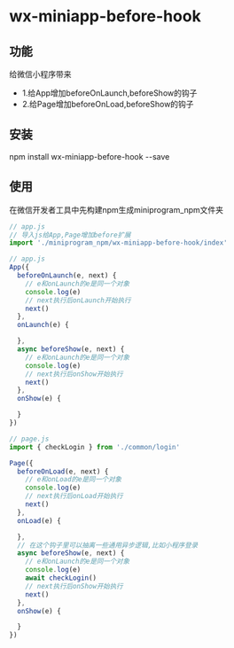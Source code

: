 wx-miniapp-before-hook
========================================

功能
------------
给微信小程序带来
- 1.给App增加beforeOnLaunch,beforeShow的钩子
- 2.给Page增加beforeOnLoad,beforeShow的钩子

安装
------------
npm install wx-miniapp-before-hook --save

使用
------------
在微信开发者工具中先构建npm生成miniprogram_npm文件夹
```javascript
// app.js
// 导入js给App,Page增加before扩展
import './miniprogram_npm/wx-miniapp-before-hook/index'
```

```javascript
// app.js
App({
  beforeOnLaunch(e, next) {
    // e和onLaunch的e是同一个对象
    console.log(e)
    // next执行后onLaunch开始执行
    next()
  },
  onLaunch(e) {

  },
  async beforeShow(e, next) {
    // e和onLaunch的e是同一个对象
    console.log(e)
    // next执行后onShow开始执行
    next()
  },
  onShow(e) {

  }
})
```

```javascript
// page.js
import { checkLogin } from './common/login'

Page({
  beforeOnLoad(e, next) {
    // e和onLoad的e是同一个对象
    console.log(e)
    // next执行后onLoad开始执行
    next()
  },
  onLoad(e) {

  },
  // 在这个钩子里可以抽离一些通用异步逻辑,比如小程序登录
  async beforeShow(e, next) {
    // e和onLaunch的e是同一个对象
    console.log(e)
    await checkLogin()
    // next执行后onShow开始执行
    next()
  },
  onShow(e) {

  }
})
```
